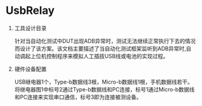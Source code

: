 # UsbRelay

1. 工具设计目录

   针对当自动化测试中DUT出现ADB异常时，测试无法继续正常执行下去的情况而设计了该方案。该文档主要描述了当自动化测试框架监听到ADB异常时,自动调起上位机控制程序来模拟人工插拔USB线或电池的实现过程。
   
2. 硬件设备配置

   USB继电器1个，Type-b数据线3根，Micro-b数据线1根，手机数据线若干。将继电器图1中标号2通过Type-b数据线和PC连接，标号1通过Micro-b数据线和PC连接来实现串口通信，标号3即为连接被测设备。

